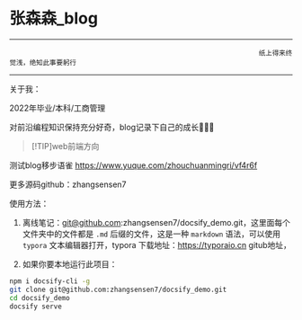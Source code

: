 <h1>张森森_blog</h1>

---

                                                                  纸上得来终觉浅，绝知此事要躬行

---
关于我：

2022年毕业/本科/工商管理

对前沿编程知识保持充分好奇，blog记录下自己的成长👮🏻‍♂️


>[!TIP]web前端方向       

测试blog移步语雀 https://www.yuque.com/zhouchuanmingri/vf4r6f    

更多源码github：zhangsensen7



使用方法：
1. 离线笔记：git@github.com:zhangsensen7/docsify_demo.git，这里面每个文件夹中的文件都是 `.md` 后缀的文件，这是一种 `markdown` 语法，可以使用 `typora` 文本编辑器打开，typora 下载地址：https://typoraio.cn
gitub地址，

2. 如果你要本地运行此项目：
```bash
npm i docsify-cli -g 
git clone git@github.com:zhangsensen7/docsify_demo.git
cd docsify_demo
docsify serve
```

